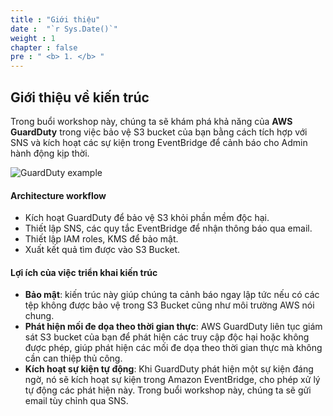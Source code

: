 ```yaml
---
title : "Giới thiệu"
date :  "`r Sys.Date()`" 
weight : 1 
chapter : false
pre : " <b> 1. </b> "
---
```


## Giới thiệu về kiến trúc

Trong buổi workshop này, chúng ta sẽ khám phá khả năng của **AWS GuardDuty** trong việc bảo vệ S3 bucket của bạn bằng cách tích hợp với SNS và kích hoạt các sự kiện trong EventBridge để cảnh báo cho Admin hành động kịp thời.

![GuardDuty example](/images/GD.png?featherlight=false&width=50pc)

#### Architecture workflow
- Kích hoạt GuardDuty để bảo vệ S3 khỏi phần mềm độc hại.
- Thiết lập SNS, các quy tắc EventBridge để nhận thông báo qua email.
- Thiết lập IAM roles, KMS để bảo mật.
- Xuất kết quả tìm được vào S3 Bucket.

#### Lợi ích của việc triển khai kiến trúc
- **Bảo mật**: kiến trúc này giúp chúng ta cảnh báo ngay lập tức nếu có các tệp không được bảo vệ trong S3 Bucket cũng như môi trường AWS nói chung.
- **Phát hiện mối đe dọa theo thời gian thực**: AWS GuardDuty liên tục giám sát S3 bucket của bạn để phát hiện các truy cập độc hại hoặc không được phép, giúp phát hiện các mối đe dọa theo thời gian thực mà không cần can thiệp thủ công.
- **Kích hoạt sự kiện tự động**: Khi GuardDuty phát hiện một sự kiện đáng ngờ, nó sẽ kích hoạt sự kiện trong Amazon EventBridge, cho phép xử lý tự động các phát hiện này. Trong buổi workshop này, chúng ta sẽ gửi email tùy chỉnh qua SNS.
